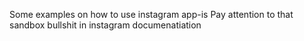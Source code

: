 Some examples on how to use instagram app-is
Pay attention to that sandbox bullshit in instagram documenatiation
